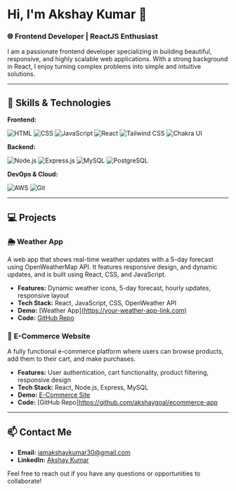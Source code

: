 # Hi, I'm Akshay Kumar 👋

### 🌐 Frontend Developer | ReactJS Enthusiast

I am a passionate frontend developer specializing in building beautiful, responsive, and highly scalable web applications. With a strong background in React, I enjoy turning complex problems into simple and intuitive solutions. 

---

## 🚀 Skills & Technologies

**Frontend:**

![HTML](https://img.shields.io/badge/-HTML5-E34F26?logo=html5&logoColor=fff)
![CSS](https://img.shields.io/badge/-CSS3-1572B6?logo=css3&logoColor=fff)
![JavaScript](https://img.shields.io/badge/-JavaScript-F7DF1E?logo=javascript&logoColor=black)
![React](https://img.shields.io/badge/-React-61DAFB?logo=react&logoColor=black)
![Tailwind CSS](https://img.shields.io/badge/-TailwindCSS-38B2AC?logo=tailwind-css&logoColor=white)
![Chakra UI](https://img.shields.io/badge/-ChakraUI-319795?logo=chakra-ui&logoColor=white)

**Backend:**

![Node.js](https://img.shields.io/badge/-Node.js-339933?logo=node.js&logoColor=white)
![Express.js](https://img.shields.io/badge/-Express-000000?logo=express&logoColor=white)
![MySQL](https://img.shields.io/badge/-MySQL-4479A1?logo=mysql&logoColor=white)
![PostgreSQL](https://img.shields.io/badge/-PostgreSQL-336791?logo=postgresql&logoColor=white)

**DevOps & Cloud:**

![AWS](https://img.shields.io/badge/-AWS-232F3E?logo=amazon-aws&logoColor=white)
![Git](https://img.shields.io/badge/-Git-F05032?logo=git&logoColor=white)

---

## 💻 Projects

### 🌦️ Weather App
A web app that shows real-time weather updates with a 5-day forecast using OpenWeatherMap API. It features responsive design, and dynamic updates, and is built using React, CSS, and JavaScript.

- **Features:** Dynamic weather icons, 5-day forecast, hourly updates, responsive layout
- **Tech Stack:** React, JavaScript, CSS, OpenWeather API
- **Demo:** [Weather App][(https://your-weather-app-link.com)](https://github.com/akshaygoal/weather-wise)
- **Code:** [GitHub Repo](https://github.com/akshay/weather-app)

### 🛒 E-Commerce Website
A fully functional e-commerce platform where users can browse products, add them to their cart, and make purchases.

- **Features:** User authentication, cart functionality, product filtering, responsive design
- **Tech Stack:** React, Node.js, Express, MySQL
- **Demo:** [E-Commerce Site](https://your-ecommerce-site-link.com)
- **Code:** [GitHub Repo]https://github.com/akshaygoal/ecommerce-app
---

## 📫 Contact Me

- **Email:** iamakshaykumar30@gmail.com
- **LinkedIn:** [Akshay Kumar](https://www.linkedin.com/in/akshay-kumar-mm/)

Feel free to reach out if you have any questions or opportunities to collaborate!

